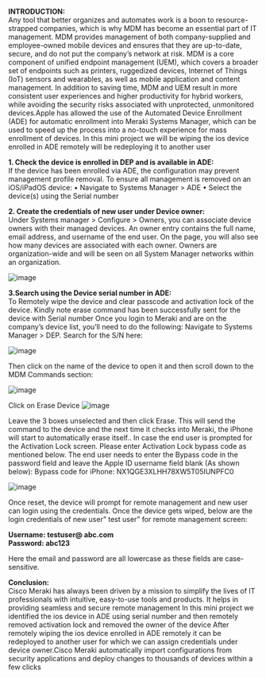 <b>INTRODUCTION:</b></br>
Any tool that better organizes and automates work is a boon to resource-strapped companies, which is why MDM has become an essential part of IT management. MDM provides management of both company-supplied and employee-owned mobile devices and ensures that they are up-to-date, secure, and do not put the company’s network at risk. MDM is a core component of unified endpoint management (UEM), which covers a broader set of endpoints such as printers, ruggedized devices, Internet of Things (IoT) sensors and wearables, as well as mobile application and content management. In addition to saving time, MDM and UEM result in more consistent user experiences and higher productivity for hybrid workers, while avoiding the security risks associated with unprotected, unmonitored devices.Apple has allowed the use of the Automated Device Enrollment (ADE) for automatic enrollment into Meraki Systems Manager, which can be used to speed up the process into a no-touch experience for mass enrollment of devices. In this mini project we will be wiping the ios device enrolled in ADE remotely will be redeploying it to another user

<b>1.	Check the device is enrolled in DEP and is available in ADE:</b></br>
If the device has been enrolled via ADE, the configuration may prevent management profile removal. To ensure all management is removed on an iOS/iPadOS device:
•	Navigate to Systems Manager > ADE
•	Select the device(s) using the Serial number

<b>2.	Create the credentials of new user under Device owner:</b></br>
Under Systems manager > Configure > Owners, you can associate device owners with their managed devices. An owner entry contains the full name, email address, and username of the end user. On the page, you will also see how many devices are associated with each owner. Owners are organization-wide and will be seen on all System Manager networks within an organization. 

 ![image](https://github.com/NATASHASAINI/MAM_Cloud/assets/156629309/5b96c809-ca29-4dd5-89be-a3d3e7d8d296)


<b>3.Search using the Device serial number in ADE: </b></br>
To Remotely wipe the device and clear passcode and activation lock of the device. Kindly note erase command has been successfully sent for the device with Serial number Once you login to Meraki and are on the company’s device list, you’ll need to do the following: Navigate to Systems Manager > DEP.
Search for the S/N here:

![image](https://github.com/NATASHASAINI/MAM_Cloud/assets/156629309/08ff4ca4-2863-4093-b3d1-c0e37872d81a)



Then click on the name of the device to open it and then scroll down to the MDM Commands section:

 ![image](https://github.com/NATASHASAINI/MAM_Cloud/assets/156629309/fb45fda0-6973-4321-ac25-207cec95eeaa)


Click on Erase Device
 ![image](https://github.com/NATASHASAINI/MAM_Cloud/assets/156629309/896c8bf4-a477-4f3b-80d5-7cee513c2cfe)


Leave the 3 boxes unselected and then click Erase. This will send the command to the device and the next time it checks into Meraki, the iPhone will start to automatically erase itself.. In case the end user is prompted for the Activation Lock screen. Please enter Activation Lock bypass code as mentioned below. The end user needs to enter the Bypass code in the password field and leave the Apple ID username field blank (As shown below):
       Bypass code for iPhone: NX1QGE3XLHH78XW5T05IUNPFC0
       
 ![image](https://github.com/NATASHASAINI/MAM_Cloud/assets/156629309/07c5a2e6-1e49-42a6-8be3-b1c90f92ad82)
  
 
Once reset, the device will  prompt for remote management and new user can login using the credentials.
Once the device gets wiped, below are the login credentials of new user” test user” for remote management screen:

<b>Username: testuser@ abc.com</b></br>
<b>Password: abc123</b></br>

Here the email and password are all lowercase as these fields are case-sensitive.

<b>Conclusion:</b></br>
Cisco Meraki has always been driven by a mission to simplify the lives of IT professionals with intuitive, easy-to-use tools and products. It helps in providing seamless and secure remote management
In this mini project we identified the ios device in ADE using serial number and then remotely removed activation lock and removed the owner of the device After remotely wiping the ios device enrolled in ADE remotely it can be redeployed to another user for which we can assign credentials under device owner.Cisco Meraki automatically import configurations from security applications and deploy changes to thousands of devices within a few clicks
